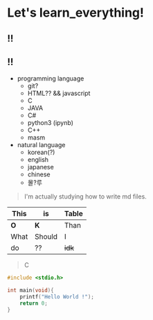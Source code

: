 # Let's learn_everything!
## !!
## !!

* programming language
    * git?
    * HTML?? && javascript
    * C
    * JAVA
    * C#
    * python3 (ipynb)
    * C++
    * masm
* natural language
    * korean(?)
    * english
    * japanese
    * chinese
    * 몰?루
> I'm actually studying how to write md files.

This|is|Table
---|---|---|
**O**|**K**|Than|
What|Should|I
do|??|~~idk~~

> C
```c
#include <stdio.h>

int main(void){
    printf("Hello World !");
    return 0;
}
```
